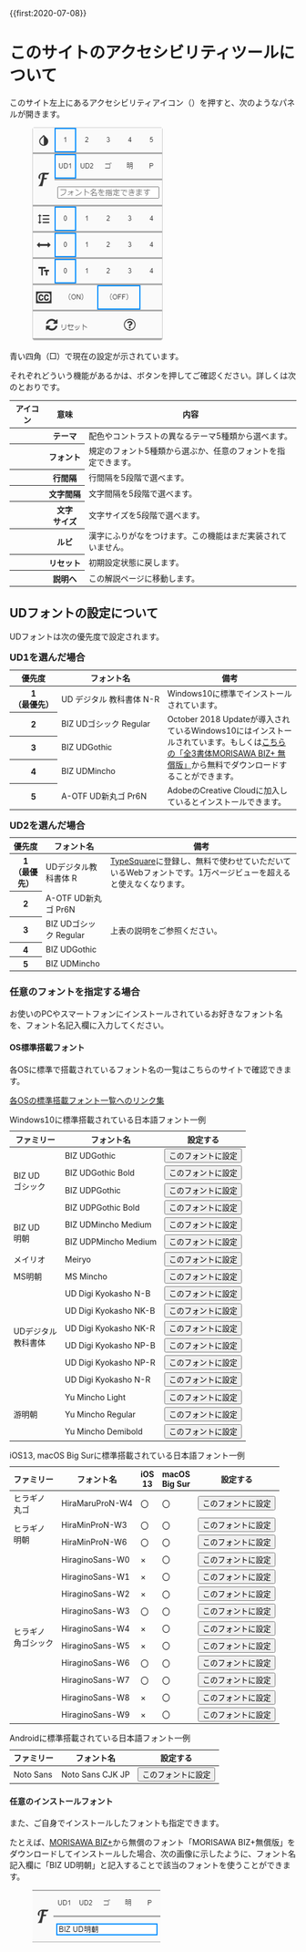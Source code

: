 {{first:2020-07-08}}

# このサイトのアクセシビリティツールについて

このサイト左上にあるアクセシビリティアイコン（<span class="icon-a11y-wrapper"><i class="fa fa-universal-access" aria-hidden="true"></i></span>）を押すと、次のようなパネルが開きます。

<figure>
<img src="./images/a11y-panel.png" alt="アクセシビリティツールパネル" data-zoomable="" style="z-index:999;border:1px solid var(--fg);">
</figure>

青い四角（<span style="color:var(--links)">□</span>）で現在の設定が示されています。

それぞれどういう機能があるかは、ボタンを押してご確認ください。詳しくは次のとおりです。

<table class="bordered slim">
<thead>
  <tr><th>アイコン</th><th>意味</th><th>内容</th></tr>
</thead>
<tbody>
  <tr>
    <th><i class="icon-invert_colors_on label" aria-hidden="true" alt="テーマ"></i></th><th>テーマ</th>
    <td>配色やコントラストの異なるテーマ5種類から選べます。</td>
  </tr>
  <tr>
    <th><i class="icon-font label" aria-hidden="true" alt="フォント"></i></i></th><th style="white-space:nowrap">フォント</th>
    <td>規定のフォント5種類から選ぶか、任意のフォントを指定できます。</td>
  </tr>
  <tr>
    <th><i class="icon-format_line_spacing label" aria-hidden="true" alt="行間隔"></i></th><th>行間隔</th>
    <td>行間隔を5段階で選べます。</td>
  </tr>
  <tr>
    <th><i class="fa fa-arrows-h label" aria-hidden="true" alt="文字間隔"></i></th><th style="white-space:nowrap">文字間隔</th>
    <td>文字間隔を5段階で選べます。</td>
  </tr>
  <tr>
    <th><i class="icon-text_fields label" aria-hidden="true" alt="文字サイズ"></i></th><th>文字<br>サイズ</th>
    <td>文字サイズを5段階で選べます。</td>
  </tr>
  <tr>
    <th><i class="fa fa-cc" aria-hidden="true"></i></th><th>ルビ</th>
    <td>漢字にふりがなをつけます。この機能はまだ実装されていません。</td>
  </tr>
  <tr>
    <th><i class="fa fa-refresh" aria-hidden="true"></i></th><th>リセット</th>
    <td>初期設定状態に戻します。</td>
  </tr>
  <tr>
    <th><i class="fa fa-question-circle" aria-hidden="true"></i></th><th>説明へ</th>
    <td>この解説ページに移動します。</td>
  </tr>
</tbody>
</table>

## UDフォントの設定について

UDフォントは次の優先度で設定されます。

<div class="table-wrapper">
  <table class="bordered slim">
    <caption style="text-align:left"><h3 style="margin:0">UD1を選んだ場合</h3></caption>
    <thead>
      <tr><th>優先度</th><th>フォント名</th><th>備考</th></tr>
    </thead>
    <tbody>
        <tr><th style="white-space:nowrap">1<br>（最優先）</th><td style="white-space:nowrap">UD デジタル 教科書体 N-R</td><td>Windows10に標準でインストールされています。</td></tr>
        <tr><th>2</th><td>BIZ UDゴシック Regular</td><td rowspan="3" style="white-space:initial;">October 2018 Updateが導入されているWindows10にはインストールされています。もしくは<a href="https://www.morisawa.co.jp/products/fonts/bizplus/">こちらの「全3書体MORISAWA BIZ+ 無償版」</a>から無料でダウンロードすることができます。</td></tr>
        <tr><th>3</th><td>BIZ UDGothic</td></tr>
        <tr><th>4</th><td>BIZ UDMincho</td></tr>
        <tr><th>5</th><td>A-OTF UD新丸ゴ Pr6N</td><td style="white-space:initial;">AdobeのCreative Cloudに加入しているとインストールできます。</td></tr>
      </tr>
    </tbody>
  </table>
</div>

<div class="table-wrapper">
  <table class="bordered slim">
    <caption style="text-align:left"><h3 style="margin:0">UD2を選んだ場合</h3></caption>
    <thead>
      <tr><th>優先度</th><th>フォント名</th><th>備考</th></tr>
    </thead>
    <tbody>
        <tr><th>1<br>（最優先）</th><td>UDデジタル教科書体 R</td><td style="white-space:initial;"><a href="https://typesquare.com/ja/">TypeSquare</a>に登録し、無料で使わせていただいているWebフォントです。1万ページビューを超えると使えなくなります。</td></tr>
        <tr><th>2</th><td>A-OTF UD新丸ゴ Pr6N</td><td rowspan="4">上表の説明をご参照ください。</td></tr>
        <tr><th>3</th><td>BIZ UDゴシック Regular</td></tr>
        <tr><th>4</th><td>BIZ UDGothic</td></tr>
        <tr><th>5</th><td>BIZ UDMincho</td></tr>
      </tr>
    </tbody>
  </table>
</div>

### 任意のフォントを指定する場合

お使いのPCやスマートフォンにインストールされているお好きなフォント名を、フォント名記入欄に入力してください。

#### OS標準搭載フォント

各OSに標準で搭載されているフォント名の一覧はこちらのサイトで確認できます。

[各OSの標準搭載フォント一覧へのリンク集](https://parashuto.com/rriver/development/preinstalled-font-list-by-operating-system)

<div class="table-wrapper">
  <table class="bordered slim">
    <caption style="text-align:left">Windows10に標準搭載されている日本語フォント一例</caption>
    <thead>
      <tr><th>ファミリー</th><th>フォント名</th><th>設定する</th></tr>
    </thead>
    <tbody>
      <tr><td rowspan="4">BIZ UD<br>ゴシック</td><td>BIZ UDGothic</td><td><button onclick="a11ySetFontFamily('BIZ UDGothic');">このフォントに設定</button></td></tr>
      <tr><td>BIZ UDGothic Bold</td><td><button onclick="a11ySetFontFamily('BIZ UDGothic Bold');">このフォントに設定</button></td></tr>
      <tr><td>BIZ UDPGothic</td><td><button onclick="a11ySetFontFamily('BIZ UDPGothic');">このフォントに設定</button></td></tr>
      <tr><td>BIZ UDPGothic Bold</td><td><button onclick="a11ySetFontFamily('BIZ UDPGothic Bold');">このフォントに設定</button></td></tr>
      <tr><td rowspan="2">BIZ UD<br>明朝</td><td>BIZ UDMincho Medium</td><td><button onclick="a11ySetFontFamily('BIZ UDMincho Medium');">このフォントに設定</button></td></tr>
      <tr><td>BIZ UDPMincho Medium</td><td><button onclick="a11ySetFontFamily('BIZ UDPMincho Medium');">このフォントに設定</button></td></tr>
      <tr><td>メイリオ</td><td>Meiryo</td><td><button onclick="a11ySetFontFamily('Meiryo');">このフォントに設定</button></td></tr>
      <tr><td>MS明朝</td><td>MS Mincho</td><td><button onclick="a11ySetFontFamily('MS Mincho');">このフォントに設定</button></td></tr>
      <tr><td rowspan="6">UDデジタル<br>教科書体</td><td>UD Digi Kyokasho N-B</td><td><button onclick="a11ySetFontFamily('UD Digi Kyokasho N-B');">このフォントに設定</button></td></tr>
      <tr><td>UD Digi Kyokasho NK-B</td><td><button onclick="a11ySetFontFamily('UD Digi Kyokasho NK-B');">このフォントに設定</button></td></tr>
      <tr><td>UD Digi Kyokasho NK-R</td><td><button onclick="a11ySetFontFamily('UD Digi Kyokasho NK-R');">このフォントに設定</button></td></tr>
      <tr><td>UD Digi Kyokasho NP-B</td><td><button onclick="a11ySetFontFamily('UD Digi Kyokasho NP-B');">このフォントに設定</button></td></tr>
      <tr><td>UD Digi Kyokasho NP-R</td><td><button onclick="a11ySetFontFamily('UD Digi Kyokasho NP-R');">このフォントに設定</button></td></tr>
      <tr><td>UD Digi Kyokasho N-R</td><td><button onclick="a11ySetFontFamily('UD Digi Kyokasho N-R');">このフォントに設定</button></td></tr>
      <tr><td rowspan="3">游明朝</td><td>Yu Mincho Light</td><td><button onclick="a11ySetFontFamily('Yu Mincho Light');">このフォントに設定</button></td></tr>
      <tr><td>Yu Mincho Regular</td><td><button onclick="a11ySetFontFamily('Yu Mincho Regular');">このフォントに設定</button></td></tr>
      <tr><td>Yu Mincho Demibold</td><td><button onclick="a11ySetFontFamily('Yu Mincho Demibold');">このフォントに設定</button></td></tr>
    </tbody>
  </table>
</div>

<div class="table-wrapper">
  <table class="bordered slim">
    <caption style="text-align:left">iOS13, macOS Big Surに標準搭載されている日本語フォント一例</caption>
    <thead>
      <tr><th>ファミリー</th><th>フォント名</th><th>iOS<br>13</th><th>macOS<br>Big Sur</th><th>設定する</th></tr>
    </thead>
    <tbody>
      <tr><td>ヒラギノ<br>丸ゴ</td><td>HiraMaruProN-W4</td><td>〇</td><td>〇</td><td><button onclick="a11ySetFontFamily('HiraMaruProN-W4');">このフォントに設定</button></td></tr>
      <tr><td rowspan="2">ヒラギノ<br>明朝</td><td>HiraMinProN-W3</td><td>〇</td><td>〇</td><td><button onclick="a11ySetFontFamily('HiraMinProN-W3');">このフォントに設定</button></td></tr>
      <tr><td>HiraMinProN-W6</td><td>〇</td><td>〇</td><td><button onclick="a11ySetFontFamily('HiraMinProN-W6');">このフォントに設定</button></td></tr>
      <tr><td rowspan="10">ヒラギノ<br>角ゴシック</td><td>HiraginoSans-W0</td><td>×</td><td>〇</td><td><button onclick="a11ySetFontFamily('HiraginoSans-W0');">このフォントに設定</button></td></tr>
      <tr><td>HiraginoSans-W1</td><td>×</td><td>〇</td><td><button onclick="a11ySetFontFamily('HiraginoSans-W1');">このフォントに設定</button></td></tr>
      <tr><td>HiraginoSans-W2</td><td>×</td><td>〇</td><td><button onclick="a11ySetFontFamily('HiraginoSans-W2');">このフォントに設定</button></td></tr>
      <tr><td>HiraginoSans-W3</td><td>〇</td><td>〇</td><td><button onclick="a11ySetFontFamily('HiraginoSans-W3');">このフォントに設定</button></td></tr>
      <tr><td>HiraginoSans-W4</td><td>×</td><td>〇</td><td><button onclick="a11ySetFontFamily('HiraginoSans-W4');">このフォントに設定</button></td></tr>
      <tr><td>HiraginoSans-W5</td><td>×</td><td>〇</td><td><button onclick="a11ySetFontFamily('HiraginoSans-W5');">このフォントに設定</button></td></tr>
      <tr><td>HiraginoSans-W6</td><td>〇</td><td>〇</td><td><button onclick="a11ySetFontFamily('HiraginoSans-W6');">このフォントに設定</button></td></tr>
      <tr><td>HiraginoSans-W7</td><td>〇</td><td>〇</td><td><button onclick="a11ySetFontFamily('HiraginoSans-W7');">このフォントに設定</button></td></tr>
      <tr><td>HiraginoSans-W8</td><td>×</td><td>〇</td><td><button onclick="a11ySetFontFamily('HiraginoSans-W8');">このフォントに設定</button></td></tr>
      <tr><td>HiraginoSans-W9</td><td>×</td><td>〇</td><td><button onclick="a11ySetFontFamily('HiraginoSans-W9');">このフォントに設定</button></td></tr>
    </tbody>
  </table>
</div>

<div class="table-wrapper">
  <table class="bordered slim">
    <caption style="text-align:left">Androidに標準搭載されている日本語フォント一例</caption>
    <thead>
      <tr><th>ファミリー</th><th>フォント名</th><th>設定する</th></tr>
    </thead>
    <tbody>
      <tr><td>Noto Sans</td><td>Noto Sans CJK JP</td><td><button onclick="a11ySetFontFamily('Noto Sans CJK JP');">このフォントに設定</button></td></tr>
    </tbody>
  </table>
</div>

#### 任意のインストールフォント

また、ご自身でインストールしたフォントも指定できます。

たとえば、[MORISAWA BIZ+](https://www.morisawa.co.jp/products/fonts/bizplus/)から無償のフォント「MORISAWA BIZ+無償版」をダウンロードしてインストールした場合、次の画像に示したように、フォント名記入欄に「BIZ UD明朝」と記入することで該当のフォントを使うことができます。

<figure>
<img src="./images/a11y-panel-font-family.png" alt="アクセシビリティツールパネルでの任意のフォント設定" data-zoomable="" style="z-index:999;border:1px solid var(--fg);">
</figure>
